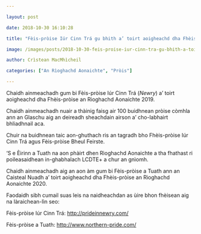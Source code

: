 ```yaml
---

layout: post

date: 2018-10-30 16:10:28

title: "Fèis-pròise Iúr Cinn Trá gu bhith a’ toirt aoigheachd dha Fhèis-pròise an Rìoghachd Aonaichte 2019"

image: /images/posts/2018-10-30-feis-proise-iur-cinn-tra-gu-bhith-a-toirt-aoigheachd-dha-fheis-proise-an-rioghachd-aonaichte-2019.webp

author: Crìstean MacMhìcheil

categories: ["An Rìoghachd Aonaichte", "Pròis"]

---
```


Chaidh ainmeachadh gum bi Fèis-pròise Iúr Cinn Trá (*Newry*) a’ toirt aoigheachd dha Fhèis-pròise an Rìoghachd Aonaichte 2019.

Chaidh ainmeachadh nuair a thàinig faisg air 100 buidhnean pròise còmhla ann an Glaschu aig an deireadh sheachdain airson a’ cho-labhairt bhliadhnail aca.

Chuir na buidhnean taic aon-ghuthach ris an tagradh bho Fhèis-pròise Iúr Cinn Trá agus Fèis-pròise Bheul Feirste.

‘S e Èirinn a Tuath na aon phàirt dhen Rìoghachd Aonaichte a tha fhathast ri poileasaidhean in-ghabhalach LCDTE+ a chur an gnìomh.

Chaidh ainmeachadh aig an aon àm gum bi Fèis-pròise a Tuath ann an Caisteal Nuadh a’ toirt aoigheachd dha Fhèis-pròise an Rìoghachd Aonaichte 2020.

Faodaidh sibh cumail suas leis na naidheachdan as ùire bhon fhèisean aig na làraichean-lìn seo:

Fèis-pròise Iúr Cinn Trá: <http://prideinnewry.com/>

Fèis-pròise a Tuath: <http://www.northern-pride.com/>

